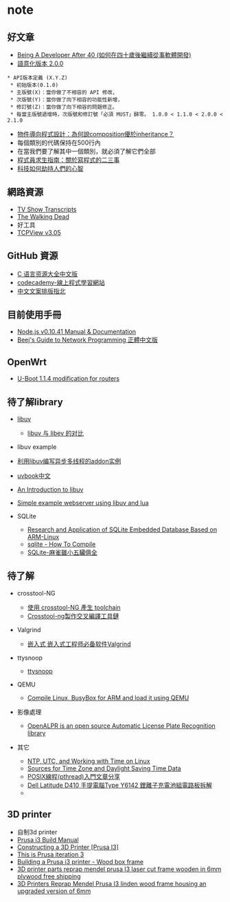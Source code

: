 note
====


好文章
--------------
* [Being A Developer After 40 (如何在四十歲後繼續從事軟體開發)][22]
* [語意化版本 2.0.0][23]

```
* API版本定義 (X.Y.Z)
 * 初始版本(0.1.0)
 * 主版號(X)：當你做了不相容的 API 修改，
 * 次版號(Y)：當你做了向下相容的功能性新增，
 * 修訂號(Z)：當你做了向下相容的問題修正。
 * 每當主版號遞增時，次版號和修訂號「必須 MUST」歸零。 1.0.0 < 1.1.0 < 2.0.0 < 2.1.0
```
 * [物件導向程式設計：為何說composition優於inheritance？][36]
  * 每個類別的代碼保持在500行內
  * 在當我們要了解其中一個類別，就必須了解它們全部
 * [程式員求生指南：關於寫程式的二三事][37]
 * [科技如何劫持人們的心智][38]

網路資源
--------------
* [TV Show Transcripts][20]
 * [The Walking Dead][21]
* 好工具
 * [TCPView v3.05][29]

GitHub 資源
--------------
* [C 语言资源大全中文版][11]
* [codecademy-線上程式學習網站][19]
* [中文文案排版指北][39]

目前使用手冊
--------------
* [Node.js v0.10.41 Manual & Documentation][4]
* [Beej's Guide to Network Programming 正體中文版][28]

OpenWrt
-------------
* [U-Boot 1.1.4 modification for routers][17]


待了解library
--------------
* [libuv][6]
	* [libuv 与 libev 的对比][10]
* libuv example
 * [利用libuv编写异步多线程的addon实例][24]
 * [uvbook中文][25]
 * [An Introduction to libuv][26]
 * [Simple example webserver using libuv and lua][27]

* SQLite
	* [Research and Application of SQLite Embedded Database Based on ARM-Linux ][7]
	* [sqlite - How To Compile][8]
	* [SQLite-麻雀雖小五臟俱全][9]

待了解
--------------
* crosstool-NG
	* [使用 crosstool-NG 產生 toolchain][1]
	* [Crosstool-ng製作交叉編譯工具鏈][2]
* Valgrind
	* [嵌入式 嵌入式工程师必备软件Valgrind][3]
* ttysnoop
	* [ttysnoop][5]
* QEMU
	* [Compile Linux, BusyBox for ARM and load it using QEMU][12]
* 影像處理
	* [OpenALPR is an open source Automatic License Plate Recognition library][13]

* 其它
	* [NTP, UTC, and Working with Time on Linux][14]
	* [Sources for Time Zone and Daylight Saving Time Data][15]
	* [POSIX線程(pthread)入門文章分享][16]
	* [Dell Latitude D410 手提電腦Type Y6142 鋰離子充電池組電路板拆解][18]
	* 

3D printer
-------------
* 自制3d printer
 * [Prusa i3 Build Manual][33]
 * [Constructing a 3D Printer [Prusa I3]][34]
 * [This is Prusa iteration 3][35]
 * [Building a Prusa i3 printer - Wood box frame ][30]
 * [3D printer parts reprap mendel prusa I3 laser cut frame wooden in 6mm plywood free shipping][31]
 * [3D Printers Reprap Mendel Prusa I3 linden wood frame housing an upgraded version of 6mm][32]
	



[1]:http://shyuanliang.blogspot.tw/2013/08/crosstool-ng-toolchain.html
[2]:http://wiki.ubuntu.org.cn/Crosstool-ng%E5%88%B6%E4%BD%9C%E4%BA%A4%E5%8F%89%E7%BC%96%E8%AF%91%E5%B7%A5%E5%85%B7%E9%93%BE
[3]:http://blog.csdn.net/mantis_1984/article/details/22372207
[4]:https://nodejs.org/docs/latest-v0.10.x/api/http.html
[5]:http://linux.die.net/man/8/ttysnoop
[6]:https://github.com/libuv/libuv
[7]:http://www.wseas.us/e-library/conferences/2009/ningbo/CD-CISST/CISST15.pdf
[8]:http://www.sqlite.org/cvstrac/wiki?p=HowToCompile
[9]:http://daydreamer.idv.tw/rewrite.php/read-33.html
[10]:http://ju.outofmemory.cn/entry/62187
[11]:https://github.com/jobbole/awesome-c-cn#networking-and-internet
[12]:https://github.com/surajx/qemu-arm-linux
[13]:https://github.com/openalpr/openalpr
[14]:http://souptonuts.sourceforge.net/README_Working_With_Time.html
[15]:http://www.twinsun.com/tz/tz-link.htm
[16]:http://dragonspring.pixnet.net/blog/post/32963482-posix%E7%B7%9A%E7%A8%8B(pthread)%E5%85%A5%E9%96%80%E6%96%87%E7%AB%A0%E5%88%86%E4%BA%AB
[17]:https://github.com/pepe2k/u-boot_mod
[18]:http://bugworkshop.blogspot.tw/2016/01/dell-latitude-d410-type-y6142_6.html
[19]:https://www.codecademy.com/learn/all
[20]:http://transcripts.foreverdreaming.org/index.php?sid=46df92464bd81762b3cac4a85eca1264
[21]:http://transcripts.foreverdreaming.org/viewforum.php?f=15
[22]:http://www.evanlin.com/developer-after-40/
[23]:http://semver.org/lang/zh-TW/
[24]:http://snoopyxdy.blog.163.com/blog/static/601174402013422103614385/
[25]:http://www.nowx.org/uvbook/index.html
[26]:https://nikhilm.github.io/uvbook/
[27]:https://github.com/erikdubbelboer/libuv-lua-http-server
[28]:http://beej-zhtw.netdpi.net/
[29]:https://technet.microsoft.com/en-us/sysinternals/bb897437
[30]:www.dragonflydiy.com/2010/10/building-prusa-i3-printer-wood-box-frame.html
[31]:http://www.aliexpress.com/store/product/3D-printer-parts-reprap-mendel-prusa-I3-laser-cut-frame-wooden-in-6mm-plywood-free-shipping/1045356_32221331833.html
[32]:http://www.aliexpress.com/item/3D-Printers-Reprap-Mendel-Prusa-I3-linden-wood-frame-housing-an-upgraded-version-of-6mm/2035074052.html
[33]:http://reprap.org/wiki/Prusa_i3_Build_Manual
[34]:http://www.trustfm.net/hardware/3DPrinter.php?page=Frame2
[35]:https://github.com/josefprusa/Prusa3
[36]:https://tw.twincl.com/programming/*662v
[37]:https://tw.twincl.com/programming/*652e
[38]:https://tw.twincl.com/science/*652p
[39]:https://github.com/sparanoid/chinese-copywriting-guidelines
